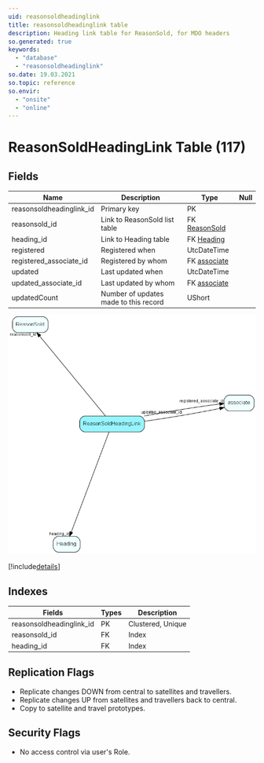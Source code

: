 ```yaml
---
uid: reasonsoldheadinglink
title: reasonsoldheadinglink table
description: Heading link table for ReasonSold, for MDO headers
so.generated: true
keywords:
  - "database"
  - "reasonsoldheadinglink"
so.date: 19.03.2021
so.topic: reference
so.envir:
  - "onsite"
  - "online"
---
```


# ReasonSoldHeadingLink Table (117)

## Fields

| Name | Description | Type | Null |
|------|-------------|------|:----:|
|reasonsoldheadinglink\_id|Primary key|PK| |
|reasonsold\_id|Link to ReasonSold list table|FK [ReasonSold](ReasonSold.md)| |
|heading\_id|Link to Heading table|FK [Heading](Heading.md)| |
|registered|Registered when|UtcDateTime| |
|registered\_associate\_id|Registered by whom|FK [associate](associate.md)| |
|updated|Last updated when|UtcDateTime| |
|updated\_associate\_id|Last updated by whom|FK [associate](associate.md)| |
|updatedCount|Number of updates made to this record|UShort| |


![ReasonSoldHeadingLink table relationship diagram](media\ReasonSoldHeadingLink.png)

[!include[details](./includes/ReasonSoldHeadingLink.md)]

## Indexes

| Fields | Types | Description |
|--------|-------|-------------|
|reasonsoldheadinglink\_id |PK |Clustered, Unique |
|reasonsold\_id |FK |Index |
|heading\_id |FK |Index |

## Replication Flags

* Replicate changes DOWN from central to satellites and travellers.
* Replicate changes UP from satellites and travellers back to central.
* Copy to satellite and travel prototypes.

## Security Flags

* No access control via user's Role.

